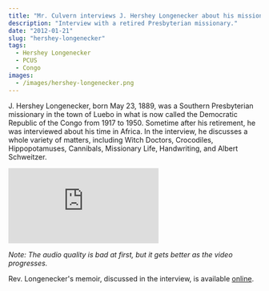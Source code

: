 ```yaml
---
title: "Mr. Culvern interviews J. Hershey Longenecker about his missionary career"
description: "Interview with a retired Presbyterian missionary."
date: "2012-01-21"
slug: "hershey-longenecker"
tags:
  - Hershey Longenecker
  - PCUS
  - Congo
images:
  - /images/hershey-longenecker.png
---
```


J. Hershey Longenecker, born May 23, 1889, was a Southern Presbyterian missionary in the town of Luebo in what is now called the Democratic Republic of the Congo from 1917 to 1950. Sometime after his retirement, he was interviewed about his time in Africa. In the interview, he discusses a whole variety of matters, including Witch Doctors, Crocodiles, Hippopotamuses, Cannibals, Missionary Life, Handwriting, and Albert Schweitzer.


<div class="embed-responsive embed-responsive-16by9">
<iframe class="embed-responsive-item" src="https://www.youtube.com/embed/v3MwdhKAyzk" frameborder="0" allowfullscreen></iframe>
</div>

*Note: The audio quality is bad at first, but it gets better as the video progresses.*


Rev. Longenecker's memoir, discussed in the interview, is available [online](http://www.jesuscares4.us/memories/MemoriesOfCongo.htm).